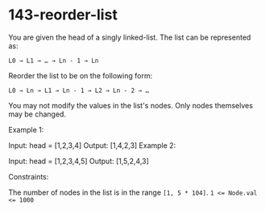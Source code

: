# 143-reorder-list

You are given the head of a singly linked-list. The list can be represented as:

```
L0 → L1 → … → Ln - 1 → Ln
```

Reorder the list to be on the following form:

```
L0 → Ln → L1 → Ln - 1 → L2 → Ln - 2 → …
```

You may not modify the values in the list's nodes. Only nodes themselves may be changed.

Example 1:

Input: head = [1,2,3,4]
Output: [1,4,2,3]
Example 2:

Input: head = [1,2,3,4,5]
Output: [1,5,2,4,3]

Constraints:

The number of nodes in the list is in the range `[1, 5 * 104]`.
`1 <= Node.val <= 1000`
